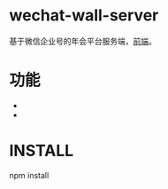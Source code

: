 wechat-wall-server
======

基于微信企业号的年会平台服务端，[前端](https://github.com/konder/wechat-wall)。


功能
======
-
-

INSTALL
======

npm install
